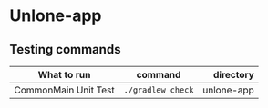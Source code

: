 # Unlone-app

## Testing commands
| What to run         | command           |  directory|
| ------------------- |:-----------------:| ---------:|
| CommonMain Unit Test| `./gradlew check` | unlone-app|
